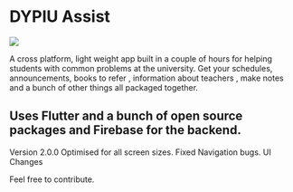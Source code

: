 # DYPIU Assist

[<img src="https://play.google.com/intl/en_us/badges/images/badge_new.png">](https://play.google.com/store/apps/details?id=com.nikhilsingh.dypiuassist)

A cross platform, light weight app built in a couple of hours for helping students with common problems at the university. Get your schedules, announcements, books to refer , information about teachers , make notes and a bunch of other things all packaged together.

## Uses Flutter and a bunch of open source packages and Firebase for the backend.

Version 2.0.0
Optimised for all screen sizes.
Fixed Navigation bugs.
UI Changes

Feel free to contribute.
